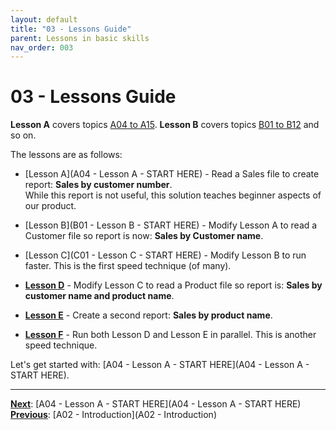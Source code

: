 ```yaml
---
layout: default
title: "03 - Lessons Guide"
parent: Lessons in basic skills
nav_order: 003
---
```


# 03 - Lessons Guide

**Lesson A** covers topics <u>A04 to A15</u>.  **Lesson B** covers topics <u>B01 to B12</u> and so on.

The lessons are as follows:

- [Lesson A](A04 - Lesson A - START HERE) - Read a Sales file to create report: **Sales by customer number**.  
  While this report is not useful, this solution teaches beginner aspects of our product.  
  
- [Lesson B](B01 - Lesson B - START HERE) - Modify Lesson A to read a Customer file so report is now: **Sales by Customer name**.
  
- [Lesson C](C01 - Lesson C - START HERE) - Modify Lesson B to run faster.  This is the first speed technique (of many).
  
- **<u>Lesson D</u>** - Modify Lesson C to read a Product file so report is: **Sales by customer name and product name**.  
  
- **<u>Lesson E</u>** - Create a second report: **Sales by product name**.  
  
- **<u>Lesson F</u>** - Run both Lesson D and Lesson E in parallel.  This is another speed technique.
  
Let's get started with: [A04 - Lesson A - START HERE](A04 - Lesson A - START HERE).  
  
---
**<u>Next</u>**: [A04 - Lesson A - START HERE](A04 - Lesson A - START HERE)   
**<u>Previous</u>**: [A02 - Introduction](A02 - Introduction)  
